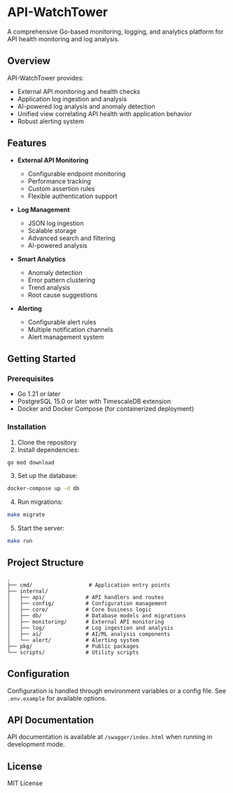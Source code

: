 # API-WatchTower

A comprehensive Go-based monitoring, logging, and analytics platform for API health monitoring and log analysis.

## Overview

API-WatchTower provides:
- External API monitoring and health checks
- Application log ingestion and analysis
- AI-powered log analysis and anomaly detection
- Unified view correlating API health with application behavior
- Robust alerting system

## Features

- **External API Monitoring**
  - Configurable endpoint monitoring
  - Performance tracking
  - Custom assertion rules
  - Flexible authentication support

- **Log Management**
  - JSON log ingestion
  - Scalable storage
  - Advanced search and filtering
  - AI-powered analysis

- **Smart Analytics**
  - Anomaly detection
  - Error pattern clustering
  - Trend analysis
  - Root cause suggestions

- **Alerting**
  - Configurable alert rules
  - Multiple notification channels
  - Alert management system

## Getting Started

### Prerequisites

- Go 1.21 or later
- PostgreSQL 15.0 or later with TimescaleDB extension
- Docker and Docker Compose (for containerized deployment)

### Installation

1. Clone the repository
2. Install dependencies:
```bash
go mod download
```

3. Set up the database:
```bash
docker-compose up -d db
```

4. Run migrations:
```bash
make migrate
```

5. Start the server:
```bash
make run
```

## Project Structure

```
.
├── cmd/                  # Application entry points
├── internal/            
│   ├── api/             # API handlers and routes
│   ├── config/          # Configuration management
│   ├── core/            # Core business logic
│   ├── db/              # Database models and migrations
│   ├── monitoring/      # External API monitoring
│   ├── log/             # Log ingestion and analysis
│   ├── ai/              # AI/ML analysis components
│   └── alert/           # Alerting system
├── pkg/                 # Public packages
└── scripts/             # Utility scripts
```

## Configuration

Configuration is handled through environment variables or a config file. See `.env.example` for available options.

## API Documentation

API documentation is available at `/swagger/index.html` when running in development mode.

## License

MIT License
